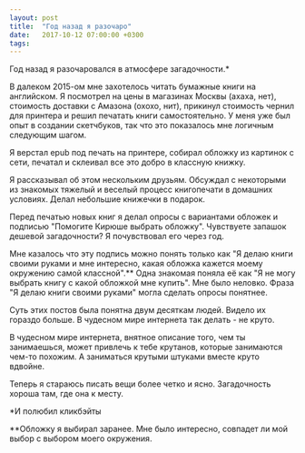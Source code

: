 ```yaml
---
layout: post
title:  "Год назад я разочаро"
date:   2017-10-12 07:00:00 +0300
tags:   
---
```


Год назад я разочаровался в атмосфере загадочности.* 

 В далеком 2015-ом мне захотелось читать бумажные книги на английском. Я посмотрел на цены в магазинах Москвы (ахаха, нет), стоимость доставки с Амазона (охохо, нит), прикинул стоимость чернил для принтера и решил печатать книги самостоятельно. У меня уже был опыт в создании скетчбуков, так что это показалось мне логичным следующим шагом. 

<!--excerpt-->

 Я верстал epub под печать на принтере, собирал обложку из картинок с сети, печатал и склеивал все это добро в классную книжку. 

 Я рассказывал об этом нескольким друзьям. Обсуждал с некоторыми из знакомых тяжелый и веселый процесс книгопечати в домашних условиях. Делал небольшие книжечки в подарок. 

 Перед печатью новых книг я делал опросы с вариантами обложек и подписью "Помогите Кирюше выбрать обложку". Чувствуете запашок дешевой загадочности? Я почувствовал его через год. 

 Мне казалось что эту подпись можно понять только как "Я делаю книги своими руками и мне интересно, какая обложка кажется моему окружению самой классной".** Одна знакомая поняла её как "Я не могу выбрать книгу с какой обложкой мне купить". Мне было неловко. Фраза "Я делаю книги своими руками" могла сделать опросы понятнее. 

 Суть этих постов была понятна двум десяткам людей. Видело их гораздо больше. В чудесном мире интернета так делать - не круто. 

 В чудесном мире интернета, внятное описание того, чем ты занимаешься, может привлечь к тебе крутанов, которые занимаются чем-то похожим. А заниматься крутыми штуками вместе круто вдвойне. 

 Теперь я стараюсь писать вещи более четко и ясно. Загадочность хороша там, где она к месту. 

*И полюбил кликбэйты 

**Обложку я выбирал заранее. Мне было интересно, совпадет ли мой выбор с выбором моего окружения.
